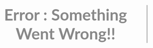 <style>
*{
    transition: all 0.6s;
}

html {
    height: 100%;
}

body{
    font-family: 'Lato', sans-serif;
    color: #888;
    margin: 0;
}

#main{
    display: table;
    width: 100%;
    height: 100vh;
    text-align: center;
}

.fof{
	  display: table-cell;
	  vertical-align: middle;
}

.fof h1{
	  font-size: 50px;
	  display: inline-block;
	  padding-right: 12px;
	  animation: type .5s alternate infinite;
}

@keyframes type{
	  from{box-shadow: inset -3px 0px 0px #888;}
	  to{box-shadow: inset -3px 0px 0px transparent;}
}
</style>
<div id="main">
    	<div class="fof">
        		<h1>Error : Something Went Wrong!!</h1>
    	</div>
</div>
